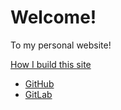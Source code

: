# Welcome!

To my personal website!

[How I build this site](README.md)

* [GitHub](https://github.com/svemoe)
* [GitLab](https://gitlab.com/svemoe)
